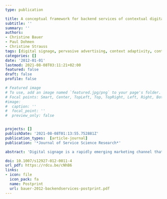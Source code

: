 ```yaml
---
type: publication

title: A conceptual framework for backend services of contextual digital signage
subtitle: ''
summary: ''
authors:
- Christine Bauer
- Paul Dohmen
- Christine Strauss
tags: [digital signage, pervasive advertising, context adaptivity, context awareness, framework]
categories: []
date: '2012-01-01'
lastmod: 2021-08-08T03:11:21+02:00
featured: false
draft: false
profile: false

# Featured image
# To use, add an image named `featured.jpg/png` to your page's folder.
# Focal points: Smart, Center, TopLeft, Top, TopRight, Left, Right, BottomLeft, Bottom, BottomRight.
#image:
#  caption: ''
#  focal_point: ''
#  preview_only: false


projects: []
publishDate: '2021-08-08T01:13:55.752881Z'
publication_types:  [article-journal]
publication: '*Journal of Service Science Research*'

abstract: 'Digital signage is a rapidly emerging marketing channel that promises to reach out to consumers at any time and any place. Still, it is a rather novel research field. First empirical studies focused on consumer behavior. At the backend, though, digital signage brings together various market players, all of which with their very own business objectives and expected benefits, where some of which may complement one another and some might be conflicting. In order to tap the full potential of digital signage, the entire range of market players need to be provided with appropriate backend services. In emerging, technology-driven applications such as digital signage there is a vital need for a universally valid, flexible, structuring framework that provides the basis for target-oriented research using a shared conceptualization. In fact, such a framework is essential to enable, yield and foster sustainability in a novel and interdisciplinary research field like digital signage. For this reason, we introduce a cohesive and flexible conceptual framework for contextual digital signage that integrates the entire set of possible market players in their relevant roles, application location categories, strategies and contextualization types of a contextual digital signage system.'

doi: 10.1007/s12927-012-0011-4
url_pdf: https://rdcu.be/cNhB6
links:
- icon: file
  icon_pack: fa
  name: Postprint
  url: bauer-2012-backendservices-postprint.pdf
---
```

